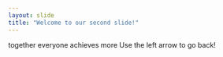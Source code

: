 ```yaml
---
layout: slide
title: "Welcome to our second slide!"
---
```

together everyone achieves more
Use the left arrow to go back!
